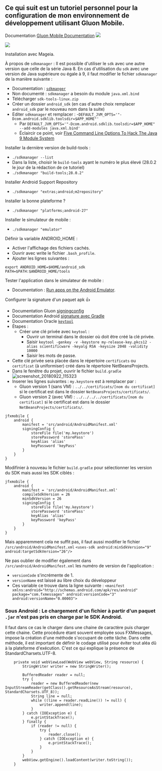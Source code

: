 Ce qui suit est un tutoriel personnel pour la configuration de mon environnement de développement utilisant Gluon Mobile.
----
Documentation [Gluon Mobile Documentation](http://docs.gluonhq.com/charm)
![](http://docs.gluonhq.com/charm/5.0.1/images/arch/gluon-arch1.png)

![](http://docs.gluonhq.com/charm/5.0.1/images/arch/gluonmobile-docs-tooling.png)

Installation avec Mageia.

À propos de  `sdkmanager` :
Il est possible d'utiliser le `sdk` avec une autre version que celle de la série Java 8. En cas d'utilisation du `sdk` avec une version de Java supérieure ou égale à 9, il faut modifier le fichier `sdkmanager` de la manière suivante :
- Documentation : [`sdkmanger`](https://developer.android.com/studio/command-line/sdkmanager)
- Non documenté : `sdkmanager` a besoin du module `java.xml.bind`
- Télécharger `sdk-tools-linux.zip`
- Créer un dossier `android_sdk` (en cas d'autre choix remplacer `android_sdk` par le nouveau nom dans la suite)
- Editer `sdkmanager` et remplacer :
  -`DEFAULT_JVM_OPTS='"-Dcom.android.sdklib.toolsdir=$APP_HOME"'`
  - Par `DEFAULT_JVM_OPTS='"-Dcom.android.sdklib.toolsdir=$APP_HOME" --add-modules java.xml.bind'`
  - Éclaircir ce point, voir [Five Command Line Options To Hack The Java 9 Module System](https://blog.codefx.org/java/five-command-line-options-to-hack-the-java-9-module-system/)

Installer la dernière version de build-tools :
- `./sdkmanager --list`
- Dans la liste, choisir le `build-tools` ayant le numéro le plus élevé (28.0.2 le jour de la rédaction de ce tutoriel)
- `./sdkmanager "build-tools;28.0.2"`

Installer Android Support Repository
- `./sdkmanager "extras;android;m2repository"`

Installer la bonne plateforme ?
- `./sdkmanager "platforms;android-27"`

Installer le simulateur de mobile :
- `./sdkmanager "emulator"`

Définir la variable ANDROID_HOME :
- Activer l'affichage des fichiers cachés.
- Ouvrir avec write le fichier `.bash_profile`.
- Ajouter les lignes suivantes :
```
export ANDROID_HOME=$HOME/android_sdk
PATH=$PATH:$ANDROID_HOME/tools
```

Tester l'application dans le simulateur de mobile :
- Documentation : [Run apps on the Android Emulator](https://developer.android.com/studio/run/emulator).

Configurer la signature d'un paquet apk :+1: 
- Documentation Gluon [signingconfig](http://docs.gluonhq.com/charm/5.0.1/#_signingconfig)
- Documentation Android [signature avec Gradle](https://developer.android.com/studio/publish/app-signing#gradle-sign)
- Documentation Oracle [`keytool`](https://docs.oracle.com/javase/10/tools/keytool.htm#JSWOR-GUID-5990A2E4-78E3-47B7-AE75-6D1826259549)
- Étapes :
  - Créer une clé privée avec `keytool` :
    - Ouvrir un terminal dans le dossier où doit être créé la clé privée.
    - Saisir `keytool -genkey -v -keystore my-release-key.pkcs12 -alias scientificware -keyalg RSA -keysize 2048 -validity 10000`
    - Saisir les mots de passe.
- Cette clé privée sera placée dans le répertoire `certificats` ou `certificat` (à uniformiser) créé dans le répertoire NetBeansProjects.
- Dans le fenêtre du projet, ouvrir le fichier `build.gradle` ![screenshot_20180922_115323](https://user-images.githubusercontent.com/19194678/45916110-dd13cb80-be60-11e8-9835-7eb8a7da5d59.png)
- Inserer les lignes suivantes : `my.keystore` est à remplacer par :
  - Gluon version 1 (sans VM) : `../../certificats/[nom du certificat]` si le certificat est dans le dossier `NetBeansProjects/certificats/`.
  - Gluon version 2 (avec VM) : `../../../../certificats/[nom du certificat]` si le certificat est dans le dossier `NetBeansProjects/certificats/`.
```
jfxmobile {
    android {
        manifest = 'src/android/AndroidManifest.xml'
        signingConfig {
            storeFile file('my.keystore')
            storePassword 'storePass'
            keyAlias 'alias'
            keyPassword 'keyPass'
        }
    }
}
```

Modifinier à nouveau le fichier `build.gradle` pour sélectionner les version du SDK mais aussi les SDK ciblés :

```
jfxmobile {
    android {
        manifest = 'src/android/AndroidManifest.xml'
        compileSdkVersion = 26
        minSdkVersion = 26
        signingConfig {
            storeFile file('my.keystore')
            storePassword 'storePass'
            keyAlias 'alias'
            keyPassword 'keyPass'
        }
    }
}
```

Mais apparemment cela ne suffit pas, il faut aussi modifier le fichier `/src/android/AndroidManifest.xml`
`<uses-sdk android:minSdkVersion="9" android:targetSdkVersion="26"/>`

Ne pas oublier de modifier également dans `/src/android/AndroidManifest.xml` les numéro de version de l'application :
- `versionCode` s'incrémente de 1.
- `versionName` est laissé au libre choix du développeur
- Ces variable ce trouve dans la ligne suivante :
`<manifest xmlns:android="http://schemas.android.com/apk/res/android" package="com.fxmessages" android:versionCode="3" android:versionName="0.00003">`

### Sous Android : Le chargement d'un fichier à partir d'un paquet `.jar` n'est pas pris en charge par le SDK Android.
Il faut dans ce cas le charger dans une chaine de caractère puis charger cette chaine.
Cette procédure étant souvent employée sous FXMessages, impose la création d'une méthode s'occupant de cette tâche.
Dans cette méthode, il est important de définir le codage utilisé pour éviter tout aléa dû à la plateforme d'exécution. C'est ce qui explique la présence de StandardCharsets.UTF-8.
```
    private void webViewLoad(WebView webView, String resource) {
        StringWriter writer = new StringWriter();

        BufferedReader reader = null;
        try {
            reader = new BufferedReader(new InputStreamReader(getClass().getResourceAsStream(resource), StandardCharsets.UTF_8));
            String line = null;
            while ((line = reader.readLine()) != null) {
                writer.append(line);
            }
        } catch (IOException e) {
            e.printStackTrace();
        } finally {
            if (reader != null) {
                try {
                    reader.close();
                } catch (IOException e) {
                    e.printStackTrace();
                }
            }
        }
        webView.getEngine().loadContent(writer.toString());
    }
```
